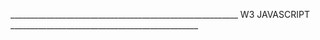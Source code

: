 







_________________________________________________________ W3 JAVASCRIPT _______________________________________________


















